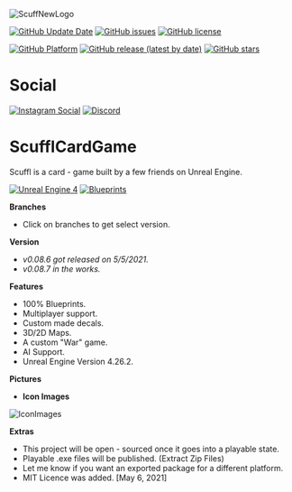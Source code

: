 ![ScuffNewLogo](https://user-images.githubusercontent.com/83662366/117551702-629a1900-b015-11eb-8843-374b1dd974b4.png)

<a href="https://github.com/MrScruffles/ScufflCardGame/releases/"><img alt="GitHub Update Date" src="https://img.shields.io/github/release-date/MrScruffles/ScufflCardGame?label=Updated&style=for-the-badge"></a>
<a href="https://github.com/MrScruffles/ScufflCardGame/issues"><img alt="GitHub issues" src="https://img.shields.io/github/issues/MrScruffles/ScufflCardGame?style=for-the-badge"></a>
<a href="https://github.com/MrScruffles/ScufflCardGame/blob/Description/LICENSE.md"><img alt="GitHub license" src="https://img.shields.io/github/license/MrScruffles/ScufflCardGame?color=bright&style=for-the-badge"></a>

<a href="https://github.com/MrScruffles/ScufflCardGame/releases/"><img alt="GitHub Platform" src="https://img.shields.io/badge/Platform-Windows-blue?style=for-the-badge&logo=windows"></a>
<a href="https://github.com/MrScruffles/ScufflCardGame/releases/"><img alt="GitHub release (latest by date)" src="https://img.shields.io/github/v/release/MrScruffles/ScufflCardGame?style=for-the-badge"></a>
<a href="https://github.com/MrScruffles/ScufflCardGame/stargazers"><img alt="GitHub stars" src="https://img.shields.io/github/stars/MrScruffles/ScufflCardGame?style=for-the-badge"></a>
 
# Social
<a href="https://www.instagram.com/real_scuffl/"><img alt="Instagram Social" src="https://img.shields.io/badge/Instagram-E4405F?https://img.shields.io/badge/Instagram-E4405F?style=for-the-badge&logo=instagram&logoColor=white&style=for-the-badge"></a>
<a href="https://discord.com/invite/UmN4dKknRV"><img alt="Discord" src="https://img.shields.io/discord/831276506952106115?color=blueviolet&label=Discord&labelColor=purple&logo=discord&logoColor=white&style=for-the-badge"></a>

# ScufflCardGame
Scuffl is a card - game built by a few friends on Unreal Engine.

<a href="https://www.unrealengine.com/en-US/"><img alt="Unreal Engine 4" src="https://img.shields.io/badge/Unreal%20Engine%204-100000?style=for-the-badge&logoColor=white"></a>
<a href="https://docs.unrealengine.com/en-US/ProgrammingAndScripting/Blueprints/GettingStarted/index.html"><img alt="Blueprints" src="https://img.shields.io/badge/Coding%20Language%20=%20Blueprints-blue?style=for-the-badge&labelColor=blue"></a>

**Branches**
- Click on branches to get select version.

**Version**
- *v0.08.6 got released on 5/5/2021.*
- *v0.08.7 in the works.*

**Features**
- 100% Blueprints.
- Multiplayer support.
- Custom made decals.
- 3D/2D Maps.
- A custom "War" game.
- AI Support.
- Unreal Engine Version 4.26.2.

**Pictures**

 - **Icon Images**

![IconImages](https://user-images.githubusercontent.com/83662366/117519668-87898000-af72-11eb-8ed6-f6d2c6e4aa8f.png)


**Extras**
- This project will be open - sourced once it goes into a playable state.
- Playable .exe files will be published. (Extract Zip Files)
- Let me know if you want an exported package for a different platform.
- MIT Licence was added. [May 6, 2021]

